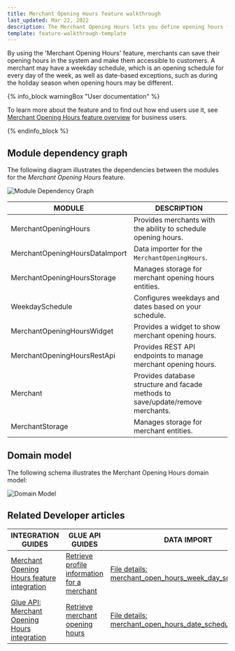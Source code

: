 ```yaml
---
title: Merchant Opening Hours feature walkthrough
last_updated: Mar 22, 2022
description: The Merchant Opening Hours lets you define opening hours for a merchant.
template: feature-walkthrough-template
---
```


By using the 'Merchant Opening Hours' feature, merchants can save their opening hours in the system and make them accessible to customers. A merchant may have a weekday schedule, which is an opening schedule for every day of the week, as well as date-based exceptions, such as during the holiday season when opening hours may be different.

{% info_block warningBox "User documentation" %}

To learn more about the feature and to find out how end users use it, see [Merchant Opening Hours feature overview](/docs/marketplace/user/features/{{page.version}}/merchant-opening-hours-feature-overview.html) for business users.

{% endinfo_block %}

## Module dependency graph

The following diagram illustrates the dependencies between the modules for the *Merchant Opening Hours* feature.

![Module Dependency Graph](https://confluence-connect.gliffy.net/embed/image/0b05a957-57a4-4422-9595-5bbe63a6a18b.png?utm_medium=live&utm_source=custom)

| MODULE     | DESCRIPTION                |
|------------|----------------------------|
| MerchantOpeningHours | Provides merchants with the ability to schedule opening hours. |
| MerchantOpeningHoursDataImport | Data importer for the `MerchantOpeningHours`. |
| MerchantOpeningHoursStorage | Manages storage for merchant opening hours entities. |
| WeekdaySchedule | Configures weekdays and dates based on your schedule. |
| MerchantOpeningHoursWidget | Provides a widget to show merchant opening hours. |
| MerchantOpeningHoursRestApi | Provides REST API endpoints to manage merchant opening hours. |
| Merchant | Provides database structure and facade methods to save/update/remove merchants. |
| MerchantStorage | Manages storage for merchant entities. |

## Domain model

The following schema illustrates the Merchant Opening Hours domain model:

![Domain Model](https://confluence-connect.gliffy.net/embed/image/ad57523c-52cd-4733-bfb5-9c43666ae54c.png?utm_medium=live&utm_source=custom)


## Related Developer articles

|INTEGRATION GUIDES  |GLUE API GUIDES  |DATA IMPORT  |
|---------|---------|---------|
| [Merchant Opening Hours feature integration](/docs/marketplace/dev/feature-integration-guides/{{page.version}}/merchant-opening-hours-feature-integration.html)    |[Retrieve profile information for a merchant](/docs/marketplace/dev/glue-api-guides/{{page.version}}/merchants/retrieving-merchants.html#retrieve-a-merchant)        | [File details: merchant_open_hours_week_day_schedule.csv](/docs/marketplace/dev/data-import/{{page.version}}/file-details-merchant-open-hours-week-day-schedule.csv.html)        |
| [Glue API: Merchant Opening Hours integration](/docs/marketplace/dev/feature-integration-guides/{{page.version}}/glue/merchant-opening-hours-feature-integration.html)    |[Retrieve merchant opening hours](/docs/marketplace/dev/glue-api-guides/{{page.version}}/merchants/retrieving-merchant-opening-hours.html)         | [File details: merchant_open_hours_date_schedule.csv](/docs/marketplace/dev/data-import/{{page.version}}/file-details-merchant-open-hours-date-schedule.csv.html)        |

